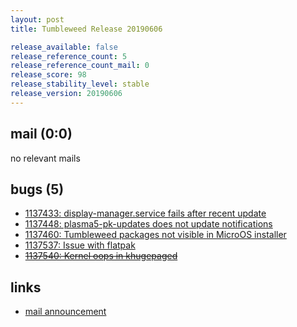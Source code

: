 ```yaml
---
layout: post
title: Tumbleweed Release 20190606

release_available: false
release_reference_count: 5
release_reference_count_mail: 0
release_score: 98
release_stability_level: stable
release_version: 20190606
---
```


## mail (0:0)

no relevant mails

## bugs (5)

<!--more-->

- [1137433: display-manager.service fails after recent update](https://bugzilla.opensuse.org/show_bug.cgi?id=1137433)
- [1137448: plasma5-pk-updates does not update notifications](https://bugzilla.opensuse.org/show_bug.cgi?id=1137448)
- [1137460: Tumbleweed packages not visible in MicroOS installer](https://bugzilla.opensuse.org/show_bug.cgi?id=1137460)
- [1137537: Issue with flatpak](https://bugzilla.opensuse.org/show_bug.cgi?id=1137537)
- ~~[1137540: Kernel oops in khugepaged](https://bugzilla.opensuse.org/show_bug.cgi?id=1137540)~~



## links

- [mail announcement](https://lists.opensuse.org/opensuse-factory/2019-06/msg00104.html)
